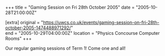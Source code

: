 +++
title = "Gaming Session on Fri 28th October 2005"
date = "2005-10-28T21:00:00Z"

[extra]
original = "https://uwcs.co.uk/events/gaming-session-on-fri-28th-october-2005-1474488971292/"    
end = "2005-10-29T04:00:00Z"
location = "Physics Concourse Computer Rooms"
+++

Our regular gaming sessions of Term 1\! Come one and all\!

